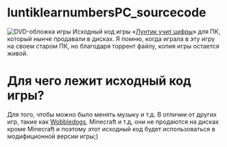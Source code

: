 # luntiklearnumbersPC_sourcecode
![DVD-обложка игры](https://img.mvideo.ru/Pdb/40053829b.jpg)
Исходный код игры «[Лунтик учит цифры](https://gamestracker.org/torrents/pc/dlja_detej/luntik_uchit_cifry/20-1-0-3059)» для ПК, который нынче продавали в дисках. Я помню, когда играла в эту игру на своем старом ПК, но благодаря торрент файлу, копия игры остается живой.
# Для чего лежит исходный код игры?
Для того, чтобы можно было менять музыку и т.д. В отличии от других игр, такие как [Wobbledogs](https://wobbledogs.com/), Minecraft и т.д, они не продаются на дисках кроме Minecraft и поэтому этот исходный код будет использоваться в модифиционной версии игры;)
